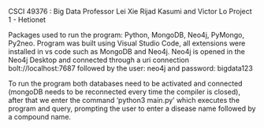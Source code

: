 CSCI 49376 : Big Data
Professor Lei Xie
Rijad Kasumi and Victor Lo
Project 1 - Hetionet

Packages used to run the program:
Python, MongoDB, Neo4j, PyMongo, Py2neo.
Program was built using Visual Studio Code, all extensions were installed in vs code such as MongoDB and Neo4j. 
Neo4j is opened in the Neo4j Desktop and connected through a uri connection bolt://localhost:7687 followed by the user: neo4j and password: bigdata123

To run the program both databases need to be activated and connected (mongoDB needs to be reconnected every time the compiler is closed), after that we enter the command ‘python3 main.py’ which executes the program and query, prompting the user to enter a disease name followed by a compound name.
